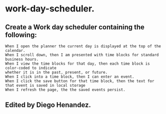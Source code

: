 # work-day-scheduler.
## Create a Work day scheduler containing the following:
```
When I open the planner the current day is displayed at the top of the calendar.
When I scroll down, then I am presented with time blocks for standard business hours.
When I view the time blocks for that day, then each time block is color-coded to indicate 
whether it is in the past, present, or future.
When I click into a time block, then I can enter an event.
When I click the save button for that time block, then the text for that event is saved in local storage
When I refresh the page, the the saved events persist.
```

## Edited by Diego Henandez.
